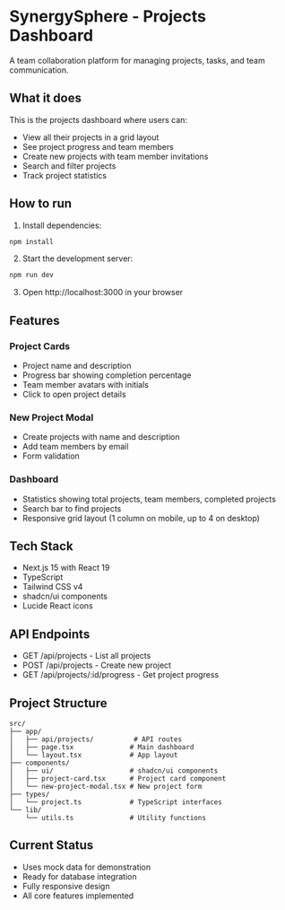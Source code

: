 # SynergySphere - Projects Dashboard

A team collaboration platform for managing projects, tasks, and team communication.

## What it does

This is the projects dashboard where users can:
- View all their projects in a grid layout
- See project progress and team members
- Create new projects with team member invitations
- Search and filter projects
- Track project statistics

## How to run

1. Install dependencies:
```bash
npm install
```

2. Start the development server:
```bash
npm run dev
```

3. Open http://localhost:3000 in your browser

## Features

### Project Cards
- Project name and description
- Progress bar showing completion percentage
- Team member avatars with initials
- Click to open project details

### New Project Modal
- Create projects with name and description
- Add team members by email
- Form validation

### Dashboard
- Statistics showing total projects, team members, completed projects
- Search bar to find projects
- Responsive grid layout (1 column on mobile, up to 4 on desktop)

## Tech Stack

- Next.js 15 with React 19
- TypeScript
- Tailwind CSS v4
- shadcn/ui components
- Lucide React icons

## API Endpoints

- GET /api/projects - List all projects
- POST /api/projects - Create new project
- GET /api/projects/:id/progress - Get project progress

## Project Structure

```
src/
├── app/
│   ├── api/projects/          # API routes
│   ├── page.tsx              # Main dashboard
│   └── layout.tsx            # App layout
├── components/
│   ├── ui/                   # shadcn/ui components
│   ├── project-card.tsx      # Project card component
│   └── new-project-modal.tsx # New project form
├── types/
│   └── project.ts            # TypeScript interfaces
└── lib/
    └── utils.ts              # Utility functions
```

## Current Status

- Uses mock data for demonstration
- Ready for database integration
- Fully responsive design
- All core features implemented